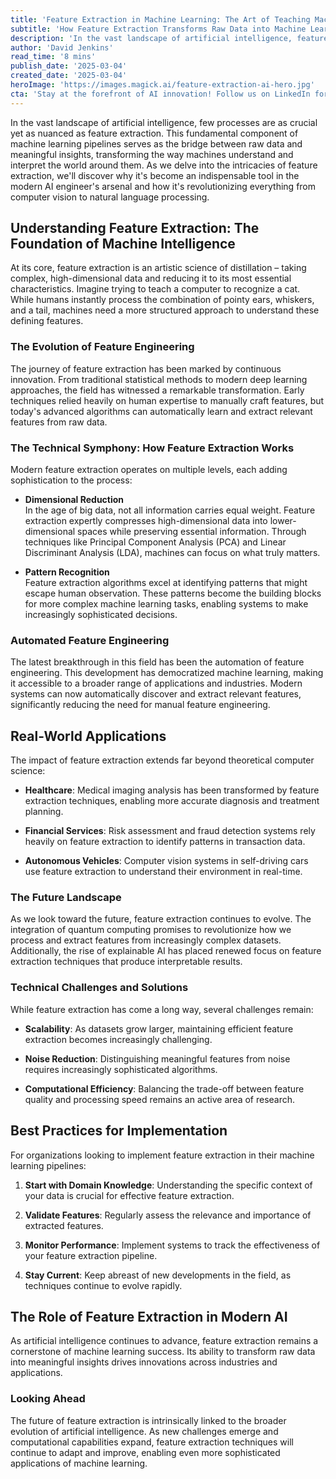 ```yaml
---
title: 'Feature Extraction in Machine Learning: The Art of Teaching Machines to See What Matters'
subtitle: 'How Feature Extraction Transforms Raw Data into Machine Learning Gold'
description: 'In the vast landscape of artificial intelligence, feature extraction transforms raw data into meaningful insights, revolutionizing fields from computer vision to natural language processing.'
author: 'David Jenkins'
read_time: '8 mins'
publish_date: '2025-03-04'
created_date: '2025-03-04'
heroImage: 'https://images.magick.ai/feature-extraction-ai-hero.jpg'
cta: 'Stay at the forefront of AI innovation! Follow us on LinkedIn for more insights into machine learning, feature extraction, and the future of artificial intelligence.'
---
```


In the vast landscape of artificial intelligence, few processes are as crucial yet as nuanced as feature extraction. This fundamental component of machine learning pipelines serves as the bridge between raw data and meaningful insights, transforming the way machines understand and interpret the world around them. As we delve into the intricacies of feature extraction, we'll discover why it's become an indispensable tool in the modern AI engineer's arsenal and how it's revolutionizing everything from computer vision to natural language processing.

## Understanding Feature Extraction: The Foundation of Machine Intelligence

At its core, feature extraction is an artistic science of distillation – taking complex, high-dimensional data and reducing it to its most essential characteristics. Imagine trying to teach a computer to recognize a cat. While humans instantly process the combination of pointy ears, whiskers, and a tail, machines need a more structured approach to understand these defining features.

### The Evolution of Feature Engineering

The journey of feature extraction has been marked by continuous innovation. From traditional statistical methods to modern deep learning approaches, the field has witnessed a remarkable transformation. Early techniques relied heavily on human expertise to manually craft features, but today's advanced algorithms can automatically learn and extract relevant features from raw data.

### The Technical Symphony: How Feature Extraction Works

Modern feature extraction operates on multiple levels, each adding sophistication to the process:

- **Dimensional Reduction**  
  In the age of big data, not all information carries equal weight. Feature extraction expertly compresses high-dimensional data into lower-dimensional spaces while preserving essential information. Through techniques like Principal Component Analysis (PCA) and Linear Discriminant Analysis (LDA), machines can focus on what truly matters.

- **Pattern Recognition**  
  Feature extraction algorithms excel at identifying patterns that might escape human observation. These patterns become the building blocks for more complex machine learning tasks, enabling systems to make increasingly sophisticated decisions.

### Automated Feature Engineering

The latest breakthrough in this field has been the automation of feature engineering. This development has democratized machine learning, making it accessible to a broader range of applications and industries. Modern systems can now automatically discover and extract relevant features, significantly reducing the need for manual feature engineering.

## Real-World Applications

The impact of feature extraction extends far beyond theoretical computer science:

- **Healthcare**: Medical imaging analysis has been transformed by feature extraction techniques, enabling more accurate diagnosis and treatment planning.

- **Financial Services**: Risk assessment and fraud detection systems rely heavily on feature extraction to identify patterns in transaction data.

- **Autonomous Vehicles**: Computer vision systems in self-driving cars use feature extraction to understand their environment in real-time.

### The Future Landscape

As we look toward the future, feature extraction continues to evolve. The integration of quantum computing promises to revolutionize how we process and extract features from increasingly complex datasets. Additionally, the rise of explainable AI has placed renewed focus on feature extraction techniques that produce interpretable results.

### Technical Challenges and Solutions

While feature extraction has come a long way, several challenges remain:

- **Scalability**: As datasets grow larger, maintaining efficient feature extraction becomes increasingly challenging.

- **Noise Reduction**: Distinguishing meaningful features from noise requires increasingly sophisticated algorithms.

- **Computational Efficiency**: Balancing the trade-off between feature quality and processing speed remains an active area of research.

## Best Practices for Implementation

For organizations looking to implement feature extraction in their machine learning pipelines:

1. **Start with Domain Knowledge**: Understanding the specific context of your data is crucial for effective feature extraction.

2. **Validate Features**: Regularly assess the relevance and importance of extracted features.

3. **Monitor Performance**: Implement systems to track the effectiveness of your feature extraction pipeline.

4. **Stay Current**: Keep abreast of new developments in the field, as techniques continue to evolve rapidly.

## The Role of Feature Extraction in Modern AI

As artificial intelligence continues to advance, feature extraction remains a cornerstone of machine learning success. Its ability to transform raw data into meaningful insights drives innovations across industries and applications.

### Looking Ahead

The future of feature extraction is intrinsically linked to the broader evolution of artificial intelligence. As new challenges emerge and computational capabilities expand, feature extraction techniques will continue to adapt and improve, enabling even more sophisticated applications of machine learning.